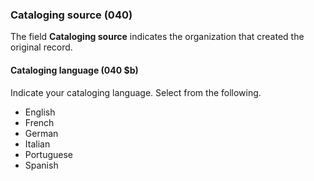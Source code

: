 ### Cataloging source (040)

The field **Cataloging source** indicates the organization that created the original record.

#### Cataloging language (040 $b)

Indicate your cataloging language. Select from the following.  
- English  
- French  
- German  
- Italian  
- Portuguese  
- Spanish   
